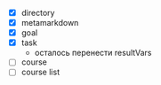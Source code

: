  * [x] directory
 * [x] metamarkdown
 * [x] goal
 * [x] task
   * осталось перенести resultVars
 * [ ] course
 * [ ] course list
